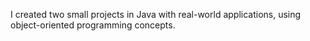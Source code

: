 I created two small projects in Java with real-world applications, using object-oriented programming concepts.
